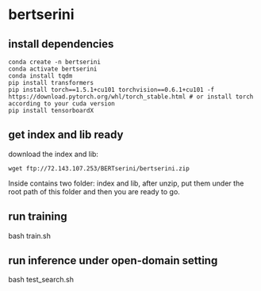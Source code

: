 # bertserini

## install dependencies

```
conda create -n bertserini
conda activate bertserini
conda install tqdm
pip install transformers 
pip install torch==1.5.1+cu101 torchvision==0.6.1+cu101 -f https://download.pytorch.org/whl/torch_stable.html # or install torch according to your cuda version
pip install tensorboardX
```

## get index and lib ready

download the index and lib:
```
wget ftp://72.143.107.253/BERTserini/bertserini.zip
```
Inside contains two folder: index and lib, after unzip, put them under the root path of this folder and then you are ready to go.

## run training

bash train.sh

## run inference under open-domain setting

bash test_search.sh
